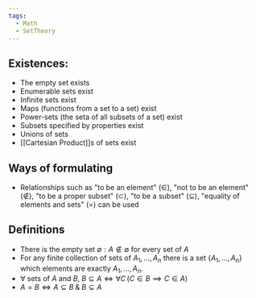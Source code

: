 ```yaml
---
tags:
  - Math
  - SetTheory
---
```

## Existences:
- The empty set exists
- Enumerable sets exist
- Infinite sets exist
- Maps (functions from a set to a set) exist
- Power-sets (the seta of all subsets of a set) exist
- Subsets specified by properties exist
- Unions of sets
- [[Cartesian Product]]s of sets exist
## Ways of formulating
- Relationships such as "to be an element" ($\in$), "not to be an element" ($\notin$), "to be a proper subset" ($\subset$), "to be a subset" ($\subseteq$), "equality of elements and sets" (=) can be used
## Definitions
- There is the empty set $\emptyset: A\notin \emptyset$ for every set of $A$
- For any finite collection of sets of $A_1, ..., A_n$ there is a set {$A_1, ..., A_n$} which elements are exactly $A_1, ...,A_n$.
- $\forall$ sets of $A$ and $B,\;B\subseteq A \iff \forall C\,(C \in B \implies C \in A)$  
- $A = B \iff A\subseteq B\;\&\;B\subseteq A$ 